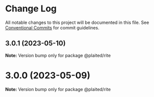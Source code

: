 # Change Log

All notable changes to this project will be documented in this file.
See [Conventional Commits](https://conventionalcommits.org) for commit guidelines.

## 3.0.1 (2023-05-10)

**Note:** Version bump only for package @plaited/rite

# 3.0.0 (2023-05-09)

**Note:** Version bump only for package @plaited/rite
